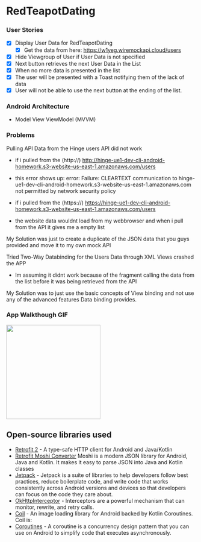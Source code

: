 # RedTeapotDating


### User Stories

- [x] Display User Data for RedTeapotDating
  - [x] Get the data from here: https://w1yeg.wiremockapi.cloud/users
- [x] Hide Viewgroup of User if User Data is not specified
- [x] Next button retrieves the next User Data in the List
- [x] When no more data is presented in the list
- [x] The user will be presented with a Toast notifying them of the lack of data
- [x] User will not be able to use the next button at the ending of the list.  

### Android Architecture
 - Model View ViewModel (MVVM)
 
### Problems

Pulling API Data from the Hinge users API did not work
- if i pulled from the (http://) http://hinge-ue1-dev-cli-android-homework.s3-website-us-east-1.amazonaws.com/users
- this error shows up: error: Failure: CLEARTEXT communication to hinge-ue1-dev-cli-android-homework.s3-website-us-east-1.amazonaws.com not permitted by network security policy

- if i pulled from the (https://) https://hinge-ue1-dev-cli-android-homework.s3-website-us-east-1.amazonaws.com/users
- the website data wouldnt load from my webbrowser and when i pull from the API it gives me a empty list

My Solution was just to create a duplicate of the JSON data that you guys provided and move it to my own mock API

Tried Two-Way Databinding for the Users Data through XML Views crashed the APP
  - Im assuming it didnt work because of the fragment calling the data from the list before it was being retrieved from the API
 
 My Solution was to just use the basic concepts of View binding and not use any of the advanced features Data binding provides.

### App Walkthough GIF

<img src="https://github.com/Kariizma/RedTeapotDating/blob/main/RedTeapotDating.gif" width=250><br>

## Open-source libraries used
- [Retrofit 2](https://square.github.io/retrofit/) - A type-safe HTTP client for Android and Java/Kotlin
- [Retrofit Moshi Converter](https://github.com/square/moshi/) Moshi is a modern JSON library for Android, Java and Kotlin. It makes it easy to parse JSON into Java and Kotlin classes
- [Jetpack](https://developer.android.com/jetpack) - Jetpack is a suite of libraries to help developers follow best practices, reduce boilerplate code, and write code that works consistently across Android versions and devices so that developers can focus on the code they care about.
- [OkHttpInterceptor](https://square.github.io/okhttp/features/interceptors/) - Interceptors are a powerful mechanism that can monitor, rewrite, and retry calls.
- [Coil](https://coil-kt.github.io/coil/) - An image loading library for Android backed by Kotlin Coroutines. Coil is:
- [Coroutines](https://developer.android.com/kotlin/coroutines) - A coroutine is a concurrency design pattern that you can use on Android to simplify code that executes asynchronously.
